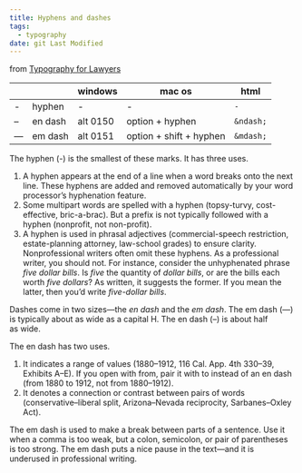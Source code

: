 ```yaml
---
title: Hyphens and dashes
tags:
  - typography
date: git Last Modified
---
```


from [Typography for Lawyers](https://typographyforlawyers.com/hyphens-and-dashes.html)

|     |         | windows  | mac os                  | html      |
| --- | ------- | -------- | ----------------------- | --------- |
| -   | hyphen  | -        | -                       | `-`       |
| –   | en dash | alt 0150 | option + hyphen         | `&ndash;` |
| —   | em dash | alt 0151 | option + shift + hyphen | `&mdash;` |

The hyphen (-) is the smallest of these marks. It has three uses.

1. A hyphen appears at the end of a line when a word breaks onto the next line. These hyphens are added and removed automatically by your word processor’s hyphenation feature.
2. Some multipart words are spelled with a hyphen (topsy-turvy, cost-effective, bric-a-brac). But a prefix is not typically followed with a hyphen (nonprofit, not non-profit).
3. A hyphen is used in phrasal adjectives (commercial-speech restriction, estate-planning attorney, law-school grades) to ensure clarity. Nonprofessional writers often omit these hyphens. As a professional writer, you should not. For instance, consider the unhyphenated phrase _five dollar bills_. Is _five_ the quantity of _dollar bills_, or are the bills each worth _five dollars_? As written, it suggests the former. If you mean the latter, then you’d write _five-dollar bills_.

Dashes come in two sizes—the _en dash_ and the _em dash_. The em dash (—) is typically about as wide as a capital H. The en dash (–) is about half as wide.

The en dash has two uses.

1. It indicates a range of values (1880–1912, 116 Cal. App. 4th 330–39, Exhibits A–E). If you open with from, pair it with to instead of an en dash (from 1880 to 1912, not from 1880–1912).
2. It denotes a connection or contrast between pairs of words (conservative–liberal split, Arizona–Nevada reciprocity, Sarbanes–Oxley Act).

The em dash is used to make a break between parts of a sentence. Use it when a comma is too weak, but a colon, semicolon, or pair of parentheses is too strong. The em dash puts a nice pause in the text—and it is underused in professional writing.
